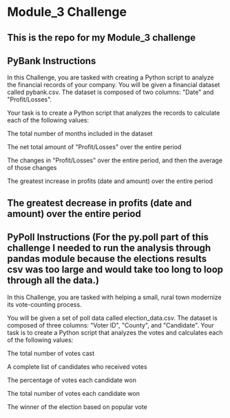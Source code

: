 # Module_3 Challenge
This is the repo for my Module_3 challenge
--------------------------------------------------------
PyBank Instructions
--------------------------------------------------------
In this Challenge, you are tasked with creating a Python script to analyze the financial records of your company. You will be given a financial dataset called pybank.csv. The dataset is composed of two columns: "Date" and "Profit/Losses".

Your task is to create a Python script that analyzes the records to calculate each of the following values:

The total number of months included in the dataset

The net total amount of "Profit/Losses" over the entire period

The changes in "Profit/Losses" over the entire period, and then the average of those changes

The greatest increase in profits (date and amount) over the entire period

The greatest decrease in profits (date and amount) over the entire period
-------------------------------------------------------------
PyPoll Instructions
(For the py.poll part of this challenge I needed to run the analysis through pandas module because the elections results csv was too large and would take too long to loop through all the data.)
------------------------------------------------------------

In this Challenge, you are tasked with helping a small, rural town modernize its vote-counting process.

You will be given a set of poll data called election_data.csv. The dataset is composed of three columns: "Voter ID", "County", and "Candidate". Your task is to create a Python script that analyzes the votes and calculates each of the following values:

The total number of votes cast

A complete list of candidates who received votes

The percentage of votes each candidate won

The total number of votes each candidate won

The winner of the election based on popular vote
